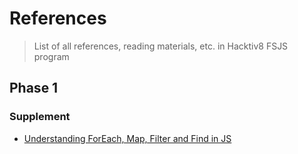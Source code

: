 # References

> List of all references, reading materials, etc. in Hacktiv8 FSJS program

## Phase 1

### Supplement

- [Understanding ForEach, Map, Filter and Find in JS](https://medium.com/@jeff_long/understanding-foreach-map-filter-and-find-in-javascript-f91da93b9f2c)
